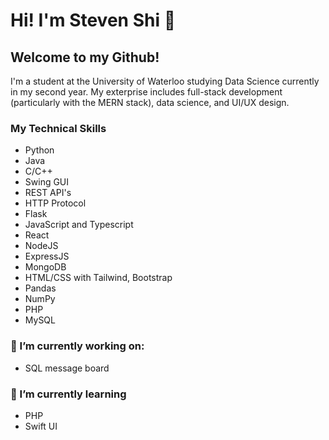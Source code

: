 # Hi! I'm Steven Shi 👋
## Welcome to my Github!
I'm a student at the University of Waterloo studying Data Science currently in my second year. My exterprise includes full-stack development (particularly with the MERN stack), data science, and UI/UX design.

### My Technical Skills
- Python
- Java
- C/C++
- Swing GUI
- REST API's
- HTTP Protocol
- Flask
- JavaScript and Typescript
- React
- NodeJS
- ExpressJS
- MongoDB
- HTML/CSS with Tailwind, Bootstrap
- Pandas
- NumPy
- PHP
- MySQL

### 🔭 I’m currently working on:
- SQL message board

### 🌱 I’m currently learning
- PHP
- Swift UI
